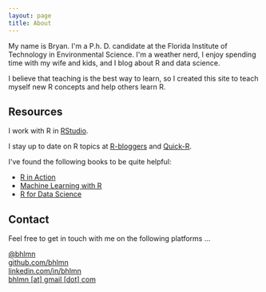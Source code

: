 ```yaml
---
layout: page
title: About
---
```


My name is Bryan. I'm a P.h. D. candidate at the Florida Institute of Technology in Environmental Science. I'm a weather nerd, I enjoy spending time with my wife and kids, and I blog about R and data science.

I believe that teaching is the best way to learn, so I created this site to teach myself new R concepts and help others learn R. 

## Resources

I work with R in [RStudio](https://www.rstudio.com/).

I stay up to date on R topics at [R-bloggers](https://www.r-bloggers.com/) and [Quick-R](http://www.statmethods.net/).

I've found the following books to be quite helpful:

* [R in Action](https://www.amazon.com/Action-Data-Analysis-Graphics/dp/1617291382/ref=dp_ob_title_bk)
* [Machine Learning with R](https://www.amazon.com/Machine-Learning-Second-Brett-Lantz/dp/1784393908/ref=sr_1_1?s=books&ie=UTF8&qid=1471950378&sr=1-1&keywords=machine+learning+with+r)
* [R for Data Science](http://r4ds.had.co.nz/)

## Contact

Feel free to get in touch with me on the following platforms ...

<i class="icon-twitter"></i> [@bhlmn](https://twitter.com/bhlmn)  
<i class="icon-octopus"></i> [github.com/bhlmn](https://github.com/bhlmn)  
<i class="icon-linked_in"></i> [linkedin.com/in/bhlmn](https://www.linkedin.com/in/bhlmn)  
<i class="icon-at"></i> <a href="mailto: bhlmn@gmail.com">bhlmn [at] gmail [dot] com</a>
